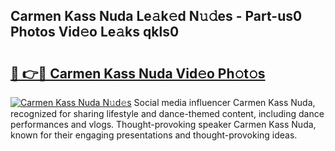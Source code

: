 ## Carmen Kass Nuda Le𝚊k𝚎d N𝚞𝚍es - Part-us0 Photos Vid𝚎o Le𝚊ks qkls0

# <h2><a href="http://fbba7d.evod.top/?m=Carmen+Kass+Nuda">🔗 👉🔴 Carmen Kass Nuda Vid𝚎o Ph𝚘t𝚘s</a></h2>

[![Carmen Kass Nuda N𝚞d𝚎s](https://i.imgur.com/8V9OHl7.gif)](http://fbba7d.evod.top/?m=Carmen+Kass+Nuda)
Social media influencer Carmen Kass Nuda, recognized for sharing lifestyle and dance-themed content, including dance performances and vlogs. Thought-provoking speaker Carmen Kass Nuda, known for their engaging presentations and thought-provoking ideas. 
